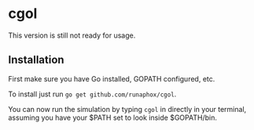 # cgol
This version is still not ready for usage.

## Installation
First make sure you have Go installed, GOPATH configured, etc.

To install just run `go get github.com/runaphox/cgol`.

You can now run the simulation by typing `cgol` in directly in your terminal,
assuming you have your $PATH set to look inside $GOPATH/bin.
